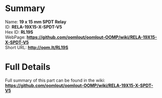 
Summary
=================
  
Name: __19 x 15 mm SPDT Relay__    
ID: __RELA-19X15-X-SPDT-V5__   
Hex ID: __RL19S__   
WebPage: __https://github.com/oomlout/oomlout-OOMP/wiki/RELA-19X15-X-SPDT-V5__   
Short URL: __http://oom.lt/RL19S__   

Full Details
==========================
Full summary of this part can be found in the wiki:   
__https://github.com/oomlout/oomlout-OOMP/wiki/RELA-19X15-X-SPDT-V5__    

